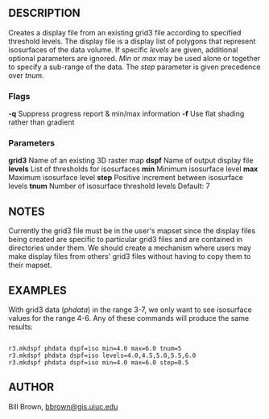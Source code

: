 
## DESCRIPTION

Creates a display file from an existing grid3 file according to
specified threshold levels. The display file is a display list
of polygons that represent isosurfaces of the data volume. If
specific *levels* are given, additional optional parameters
are ignored. *Min* or *max* may be used alone or together
to specify a sub-range of the data. The *step*
parameter is given precedence over *tnum*.

### Flags

**-q**
Suppress progress report & min/max information
**-f**
Use flat shading rather than gradient

### Parameters

**grid3**
Name of an existing 3D raster map
**dspf**
Name of output display file
**levels**
List of thresholds for isosurfaces
**min**
Minimum isosurface level
**max**
Maximum isosurface level
**step**
Positive increment between isosurface levels
**tnum**
Number of isosurface threshold levels
Default: 7

## NOTES

Currently the grid3 file must be in the user's mapset since the
display files being created are specific to particular grid3
files and are contained in directories under them.
We should create a mechanism where users
may make display files from others' grid3 files without having to
copy them to their mapset.

## EXAMPLES

With grid3 data (*phdata*) in the range 3-7,
we only want to see isosurface values for the range 4-6.
Any of these commands will produce the same results:

```

r3.mkdspf phdata dspf=iso min=4.0 max=6.0 tnum=5
r3.mkdspf phdata dspf=iso levels=4.0,4.5,5.0,5.5,6.0
r3.mkdspf phdata dspf=iso min=4.0 max=6.0 step=0.5

```

## AUTHOR

Bill Brown, <bbrown@gis.uiuc.edu>
